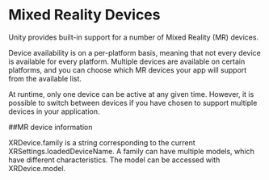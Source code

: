 # Mixed Reality Devices

Unity provides built-in support for a number of Mixed Reality (MR) devices.

Device availability is on a per-platform basis, meaning that not every device is available for every platform. Multiple devices are available on certain platforms, and you can choose which MR devices your app will support from the available list.

At runtime, only one device can be active at any given time. However, it is possible to switch between devices if you have chosen to support multiple devices in your application.

##MR device information

XRDevice.family is a string corresponding to the current XRSettings.loadedDeviceName. A family can have multiple models, which have different characteristics. The model can be accessed with XRDevice.model.